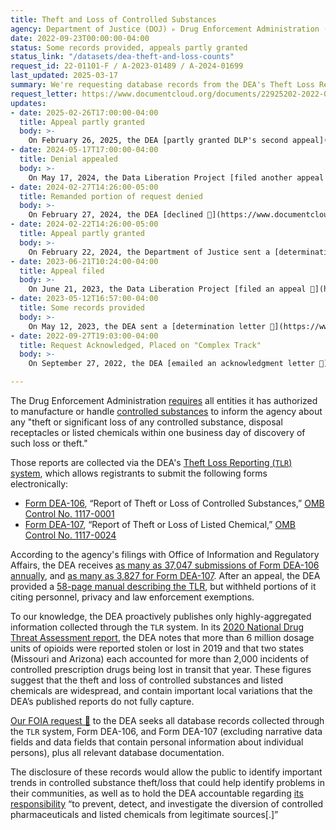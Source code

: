 ```yaml
---
title: Theft and Loss of Controlled Substances 
agency: Department of Justice (DOJ) ▹ Drug Enforcement Administration (DEA)
date: 2022-09-23T00:00:00-04:00
status: Some records provided, appeals partly granted
status_link: "/datasets/dea-theft-and-loss-counts"
request_id: 22-01101-F / A-2023-01489 / A-2024-01699
last_updated: 2025-03-17
summary: We're requesting database records from the DEA's Theft Loss Reporting system, which collects information about controlled substances that have gone missing.
request_letter: https://www.documentcloud.org/documents/22925202-2022-09-23-dojdea-tlr-foia-request
updates: 
- date: 2025-02-26T17:00:00-04:00
  title: Appeal partly granted
  body: >-
    On February 26, 2025, the DEA [partly granted DLP's second appeal](https://www.documentcloud.org/documents/25589721-dea-theftloss-of-controlled-substances-second-appeal-partly-granted/), releasing portions of a [58-page manual](https://www.documentcloud.org/documents/25589722-dea-theftloss-of-controlled-substances-manual-partially-redacted/). Portions of the manual, as well as a data dictionary and a diagram, were withheld citing privacy and law enforcement exemptions.
- date: 2024-05-17T17:00:00-04:00
  title: Denial appealed
  body: >-
    On May 17, 2024, the Data Liberation Project [filed another appeal 📄](https://www.documentcloud.org/documents/24672058-2024-05-17-appeal-of-dea-foia-22-01101-f-singer-vine), arguing that the exemptions cited in the February 27 denial do not apply to the entirety of the records requested.The appeal has been [assigned tracking number A-2024-01699 📄](https://www.documentcloud.org/documents/24672059-2024-05-17-appeal-acknowledgment-a-24-01699).
- date: 2024-02-27T14:26:00-05:00
  title: Remanded portion of request denied
  body: >-
    On February 27, 2024, the DEA [declined 📄](https://www.documentcloud.org/documents/24537677-2024-02-27-determination-appeal-remand) to provide records responsive to the portion of the request remanded by the appeals officer, citing FOIA exemptions 2 and 7(E).
- date: 2024-02-22T14:26:00-05:00
  title: Appeal partly granted
  body: >-
    On February 22, 2024, the Department of Justice sent a [determination letter 📄](https://www.documentcloud.org/documents/24537676-2024-02-22-a-2023-01489_response) in response to the DLP's appeal. Regarding the data records, the agency upheld the DEA's original determination, arguing that "it would require DEA to conduct an unreasonably burdensome search. Your request is not reasonably described because you did not characterize the records sought in such a way that they could be located without conducting thousands of hours of search." Regarding the documentation records, the appeal determination remanded that portion back to the DEA, asking them to conduct a search for responsive records.
- date: 2023-06-21T10:24:00-04:00
  title: Appeal filed
  body: >-
    On June 21, 2023, the Data Liberation Project [filed an appeal 📄](https://www.documentcloud.org/documents/23854928-2023-06-21-appeal-of-dea-foia-22-01101-f-singer-vine) of the initial outcome of this request, citing an inadequate search. The appeal has been [assigned tracking number A-2023-01489 📄](https://www.documentcloud.org/documents/23855142-2023-06-21-a-23-01489).
- date: 2023-05-12T16:57:00-04:00
  title: Some records provided
  body: >-
    On May 12, 2023, the DEA sent a [determination letter 📄](https://www.documentcloud.org/documents/23813617-2023-05-12-signed-det-65) regarding this request, along with [two spreadsheets](https://github.com/data-liberation-project/dea-theft-and-loss-counts) the letter says are responsive to the Data Liberation Project's request. The agency did not provide any of the underlying report data requested, nor the documentation requested.
- date: 2022-09-27T19:03:00-04:00
  title: Request Acknowledged, Placed on "Complex Track"
  body: >-
    On September 27, 2022, the DEA [emailed an acknowledgment letter 📄](https://www.documentcloud.org/documents/23070510-2022-09-27-dea-foia_pa-case-number-22-01101-f-acknowledgment-letter) regarding this request, which has been assigned to the "complex" processing track. "The records you seek require searches in another office or offices, and so your request falls within 'unusual circumstances.' [...] Because of these unusual circumstances, we are extending the time limit to respond to your request beyond the ten additional days provided by the statute. We have not yet completed a search to determine whether there are records within the scope of your request."

---
```


The Drug Enforcement Administration [requires](https://www.deadiversion.usdoj.gov/21cfr_reports/theft/index.html) all entities it has authorized to manufacture or handle [controlled substances](https://www.deadiversion.usdoj.gov/schedules/) to inform the agency about any "theft or significant loss of any controlled substance, disposal receptacles or listed chemicals within one business day of discovery of such loss or theft."

Those reports are collected via the DEA's [Theft Loss Reporting (`TLR`) system](https://apps.deadiversion.usdoj.gov/TLR/), which allows registrants to submit the following forms electronically:

- [Form DEA-106](https://deadiversion.usdoj.gov/21cfr_reports/theft/DEA_Form_106.pdf), “Report of Theft or Loss of Controlled Substances,” [OMB Control No. 1117-0001](https://www.reginfo.gov/public/do/PRAOMBHistory?ombControlNumber=1117-0001)
- [Form DEA-107](https://www.reginfo.gov/public/do/DownloadDocument?objectID=103735201), “Report of Theft or Loss of Listed Chemical,” [OMB Control No. 1117-0024](https://www.reginfo.gov/public/do/PRAOMBHistory?ombControlNumber=1117-0024)

According to the agency's filings with Office of Information and Regulatory Affairs, the DEA receives [as many as 37,047 submissions of Form DEA-106 annually](https://www.reginfo.gov/public/do/PRAViewICR?ref_nbr=202005-1117-002), and [as many as 3,827 for Form DEA-107](https://www.reginfo.gov/public/do/PRAViewICR?ref_nbr=202008-1117-005). After an appeal, the DEA provided a [58-page manual describing the TLR](https://www.documentcloud.org/documents/25589722-dea-theftloss-of-controlled-substances-manual-partially-redacted/), but withheld portions of it citing personnel, privacy and law enforcement exemptions.

To our knowledge, the DEA proactively publishes only highly-aggregated information collected through the `TLR` system. In its [2020 National Drug Threat Assessment report](https://www.dea.gov/sites/default/files/2021-02/DIR-008-21%202020%20National%20Drug%20Threat%20Assessment_WEB.pdf), the DEA notes that more than 6 million dosage units of opioids were reported stolen or lost in 2019 and that two states (Missouri and Arizona) each accounted for more than 2,000 incidents of controlled prescription drugs being lost in transit that year. These figures suggest that the theft and loss of controlled substances and listed chemicals are widespread, and contain important local variations that the DEA’s published reports do not fully capture. 

[Our FOIA request 📄](https://www.documentcloud.org/documents/22925202-2022-09-23-dojdea-tlr-foia-request) to the DEA seeks all database records collected through the `TLR` system, Form DEA-106, and Form DEA-107 (excluding narrative data fields and data fields that contain personal information about individual persons), plus all relevant database documentation.

The disclosure of these records would allow the public to identify important trends in controlled substance theft/loss that could help identify problems in their communities, as well as to hold the DEA accountable regarding [its responsibility](https://www.deadiversion.usdoj.gov/Inside.html) “to prevent, detect, and investigate the diversion of controlled pharmaceuticals and listed chemicals from legitimate sources[.]”
